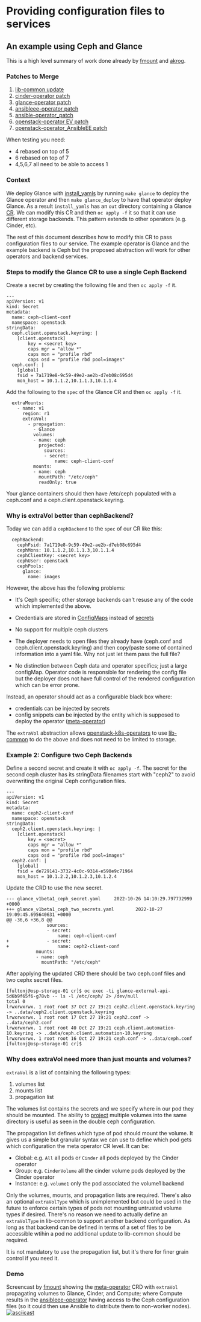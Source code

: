 # Providing configuration files to services
## An example using Ceph and Glance

This is a high level summary of work done already by 
[fmount](https://github.com/fmount)
and
[akrog](https://github.com/akrog).

### Patches to Merge

1. [lib-common update](https://github.com/openstack-k8s-operators/lib-common/compare/master...fmount:lib-common:extra_volumes)
2. [cinder-operator patch](https://github.com/openstack-k8s-operators/cinder-operator/compare/master...fmount:cinder-operator:extra_volumes)
3. [glance-operator patch](https://github.com/openstack-k8s-operators/glance-operator/compare/master...fmount:glance-operator:extra_volumes)
4. [ansibleee-operator patch](https://github.com/openstack-k8s-operators/ansibleee-operator/compare/main...fmount:ansibleee-operator:extra_volumes)
5. [ansible-operator_patch](https://github.com/openstack-k8s-operators/ansibleee-operator/pull/3)
6. [openstack-operator EV patch](https://github.com/openstack-k8s-operators/openstack-operator/compare/master...fmount:openstack-operator:extra_volumes)
7. [openstack-operator_AnsibleEE patch](https://github.com/openstack-k8s-operators/openstack-operator/compare/master...fmount:openstack-operator:ansible_operator_support)

When testing you need:
- 4 rebased on top of 5
- 6 rebased on top of 7
- 4,5,6,7 all need to be able to access 1

### Context

We deploy Glance with
[install_yamls](https://github.com/openstack-k8s-operators/install_yamls)
by running `make glance` to deploy the Glance operator and then 
`make glance_deploy` to have that operator deploy Glance. As a result
`install_yamls` has an `out` directory containing a Glance
[CR](https://kubernetes.io/docs/concepts/extend-kubernetes/api-extension/custom-resources).
We can modify this CR and then `oc apply -f` it so that it can use
different storage backends. This pattern extends to other operators
(e.g. Cinder, etc).

The rest of this document describes how to modify this CR to pass
configuration files to our service. The example operator is Glance
and the example backend is Ceph but the proposed abstraction will work
for other operators and backend services.

### Steps to modify the Glance CR to use a single Ceph Backend

Create a secret by creating the following file and then `oc apply -f`
it.

```
--- 
apiVersion: v1
kind: Secret
metadata:
  name: ceph-client-conf
  namespace: openstack
stringData:
  ceph.client.openstack.keyring: |
    [client.openstack]
        key = <secret key>
        caps mgr = "allow *"
        caps mon = "profile rbd"
        caps osd = "profile rbd pool=images"
  ceph.conf: |
    [global]
    fsid = 7a1719e8-9c59-49e2-ae2b-d7eb08c695d4
    mon_host = 10.1.1.2,10.1.1.3,10.1.1.4
```

Add the following to the `spec` of the Glance CR and then `oc apply -f` it.

```
  extraMounts:
    - name: v1
      region: r1
      extraVol:
        - propagation:
          - Glance
          volumes:
          - name: ceph
            projected:
              sources:
              - secret:
                  name: ceph-client-conf
          mounts:
          - name: ceph
            mountPath: "/etc/ceph"
            readOnly: true
```

Your glance containers should then have /etc/ceph populated with a
ceph.conf and a ceph.client.openstack.keyring.

### Why is extraVol better than cephBackend?

Today we can add a `cephBackend` to the `spec` of our CR like this:
```
  cephBackend:
    cephFsid: 7a1719e8-9c59-49e2-ae2b-d7eb08c695d4
    cephMons: 10.1.1.2,10.1.1.3,10.1.1.4
    cephClientKey: <secret key>
    cephUser: openstack
    cephPools:
      glance:
        name: images
```
However, the above has the following problems:

- It's Ceph specific; other storage backends can't resuse any of the
  code which implemented the above.

- Credentials are stored in
  [ConfigMaps](https://kubernetes.io/docs/concepts/configuration/configmap)
  instead of
  [secrets](https://kubernetes.io/docs/concepts/configuration/secret)

- No support for multiple ceph clusters

- The deployer needs to open files they already have (ceph.conf and 
  ceph.client.openstack.keyring) and then copy/paste some of contained
  information into a yaml file. Why not just let them pass the full
  file?

- No distinction between Ceph data and operator specifics; just a
  large configMap. Operator code is responsible for rendering the
  config file but the deployer does not have full control of the
  rendered configuration which can be error prone.

Instead, an operator should act as a configurable black box where:

- credentials can be injected by secrets
- config snippets can be injected by the entity which is supposed to
  deploy the operator
  ([meta-operator](https://github.com/openstack-k8s-operators/openstack-operator))
  
The `extraVol` abstraction allows
[openstack-k8s-operators](https://github.com/openstack-k8s-operators)
to use [lib-common](https://github.com/openstack-k8s-operators/lib-common)
to do the above and does not need to be limited to storage.

### Example 2: Configure two Ceph Backends

Define a second secret and create it with `oc apply -f`. The secret
for the second ceph cluster has its stringData filenames start with
"ceph2" to avoid overwriting the original Ceph configuration files.

```
---
apiVersion: v1
kind: Secret
metadata:
  name: ceph2-client-conf
  namespace: openstack
stringData:
  ceph2.client.openstack.keyring: |
    [client.openstack]
        key = <secret>
        caps mgr = "allow *"
        caps mon = "profile rbd"
        caps osd = "profile rbd pool=images"
  ceph2.conf: |
    [global]
    fsid = de729141-3732-4c0c-9314-e590e9c71964
    mon_host = 10.1.2.2,10.1.2.3,10.1.2.4
```
Update the CRD to use the new secret.
```
--- glance_v1beta1_ceph_secret.yaml     2022-10-26 14:10:29.797732999 +0000
+++ glance_v1beta1_ceph_two_secrets.yaml        2022-10-27 19:09:45.695640631 +0000
@@ -36,6 +36,8 @@
               sources:
               - secret:
                   name: ceph-client-conf
+              - secret:
+                  name: ceph2-client-conf
           mounts:
           - name: ceph
             mountPath: "/etc/ceph"
```
After applying the updated CRD there should be two ceph.conf files and
two cephx secret files.
```
[fultonj@osp-storage-01 cr]$ oc exec -ti glance-external-api-5d6b9f65f6-g78vb -- ls -l /etc/ceph/ 2> /dev/null
total 0
lrwxrwxrwx. 1 root root 37 Oct 27 19:21 ceph2.client.openstack.keyring -> ..data/ceph2.client.openstack.keyring
lrwxrwxrwx. 1 root root 17 Oct 27 19:21 ceph2.conf -> ..data/ceph2.conf
lrwxrwxrwx. 1 root root 40 Oct 27 19:21 ceph.client.automation-10.keyring -> ..data/ceph.client.automation-10.keyring
lrwxrwxrwx. 1 root root 16 Oct 27 19:21 ceph.conf -> ..data/ceph.conf
[fultonj@osp-storage-01 cr]$
```

### Why does extraVol need more than just mounts and volumes?

`extraVol` is a list of containing the following types:

1. volumes list
2. mounts list
3. propagation list

The volumes list contains the secrets and we specify where in our pod
they should be mounted. The ability to
[project](https://kubernetes.io/docs/concepts/storage/projected-volumes/)
multiple volumes into the same directory is useful as seen in the
double ceph configuration.

The propagation list defines which type of pod should mount the volume.
It gives us a simple but granular syntax we can use to define which
pod gets which configuration the meta operator CR level. It can be:

- Global: e.g. `All` all pods or `Cinder` all pods deployed by the Cinder operator
- Group: e.g. `CinderVolume` all the cinder volume pods deployed by the Cinder operator
- Instance: e.g. `volume1` only the pod associated the volume1 backend

Only the volumes, mounts, and propagation lists are required. There's
also an optional `extraVolType` which is unimplemented but could be
used in the future to enforce certain types of pods not mounting
untrusted volume types if desired. There's no reason we need to
actually define an `extraVolType` in lib-common to support another
backend configuration. As long as that backend can be defined in terms
of a set of files to be accessible wtihin a pod no additional update
to lib-common should be required.

It is not mandatory to use the propagation list, but it's there for
finer grain control if you need it.


### Demo

Screencast by [fmount](https://github.com/fmount) showing the
[meta-operator](https://github.com/openstack-k8s-operators/openstack-operator)
CRD with `extraVol` propagating volumes to Glance, Cinder, and
Compute; where Compute results in the 
[ansibleee-operator](https://github.com/openstack-k8s-operators/ansibleee-operator)
having access to the Ceph configuration files (so it could then
use Ansible to distribute them to non-worker nodes).
[![asciicast](https://asciinema.org/a/533951.svg)](https://asciinema.org/a/533951)

